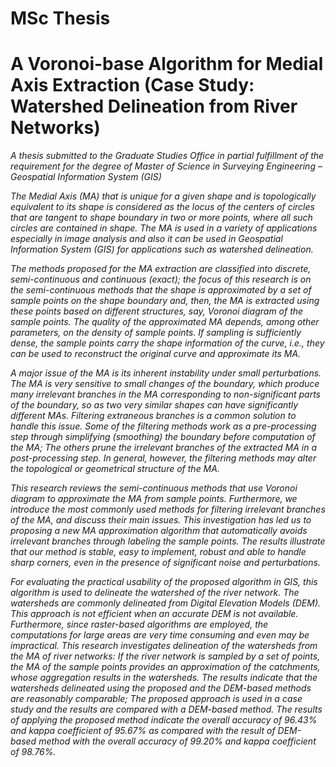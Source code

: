 # MSc Thesis
# A Voronoi-base Algorithm for Medial Axis Extraction (Case Study: Watershed Delineation from River Networks)

<i>A thesis submitted to the Graduate Studies Office in partial fulfillment of the requirement for the degree of Master of Science in Surveying Engineering – Geospatial Information System (GIS)<i> <br>

The Medial Axis (MA) that is unique for a given shape and is topologically equivalent to its shape is considered as the locus of the centers of circles that are tangent to shape boundary in two or more points, where all such circles are contained in shape. The MA is used in a variety of applications especially in image analysis and also it can be used in Geospatial Information System (GIS) for applications such as watershed delineation.<br>

The methods proposed for the MA extraction are classified into discrete, semi-continuous and continuous (exact); the focus of this research is on the semi-continuous methods that the shape is approximated by a set of sample points on the shape boundary and, then, the MA is extracted using these points based on different structures, say, Voronoi diagram of the sample points. The quality of the approximated MA depends, among other parameters, on the density of sample points. If sampling is sufficiently dense, the sample points carry the shape information of the curve, i.e., they can be used to reconstruct the original curve and approximate its MA.<br>

A major issue of the MA is its inherent instability under small perturbations. The MA is very sensitive to small changes of the boundary, which produce many irrelevant branches in the MA corresponding to non-significant parts of the boundary, so as two very similar shapes can have significantly different MAs. Filtering extraneous branches is a common solution to handle this issue. Some of the filtering methods work as a pre-processing step through simplifying (smoothing) the boundary before computation of the MA; The others prune the irrelevant branches of the extracted MA in a post-processing step. In general, however, the filtering methods may alter the topological or geometrical structure of the MA.<br>

This research reviews the semi-continuous methods that use Voronoi diagram to approximate the MA from sample points. Furthermore, we introduce the most commonly used methods for filtering irrelevant branches of the MA, and discuss their main issues. This investigation has led us to proposing a new MA approximation algorithm that automatically avoids irrelevant branches through labeling the sample points. The results illustrate that our method is stable, easy to implement, robust and able to handle sharp corners, even in the presence of significant noise and perturbations.<br>

For evaluating the practical usability of the proposed algorithm in GIS, this algorithm is used to delineate the watershed of the river network. The watersheds are commonly delineated from Digital Elevation Models (DEM). This approach is not efficient when an accurate DEM is not available. Furthermore, since raster-based algorithms are employed, the computations for large areas are very time consuming and even may be impractical. This research investigates delineation of the watersheds from the MA of river networks: If the river network is sampled by a set of points, the MA of the sample points provides an approximation of the catchments, whose aggregation results in the watersheds. The results indicate that the watersheds delineated using the proposed and the DEM-based methods are reasonably comparable; The proposed approach is used in a case study and the results are compared with a DEM-based method. The results of applying the proposed method indicate the overall accuracy of 96.43% and kappa coefficient of 95.67% as compared with the result of DEM-based method with the overall accuracy of 99.20% and kappa coefficient of 98.76%. <br>
